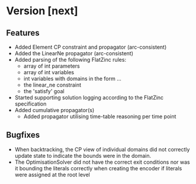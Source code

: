 # Version [next]

## Features

* Added Element CP constraint and propagator (arc-consistent)
* Added the LinearNe propagator (arc-consistent)
* Added parsing of the following FlatZinc rules:
  * array of int parameters
  * array of int variables
  * int variables with domains in the form <int-literal>..<int-literal>.
  * the linear_ne constraint
  * the 'satisfy' goal
* Started supporting solution logging according to the FlatZinc specification
* Added cumulative propagator(s)
  * Added propagator utilising time-table reasoning per time point

## Bugfixes

* When backtracking, the CP view of individual domains did not correctly update 
state to indicate the bounds were in the domain.
* The OptimisationSolver did not have the correct exit conditions nor was it bounding the literals correctly when creating the encoder if literals were assigned at the root level
